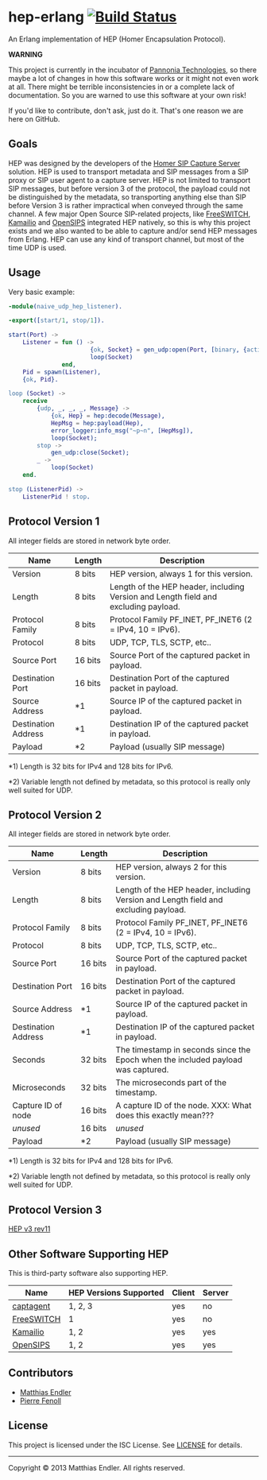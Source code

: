 hep-erlang [![Build Status](https://travis-ci.org/fenollp/hep-erlang.svg?branch=master)](https://travis-ci.org/fenollp/hep-erlang)
==========

An Erlang implementation of HEP (Homer Encapsulation Protocol).

**WARNING**

This project is currently in the incubator of
[Pannonia Technologies](http://www.pannonia-technologies.com), so there maybe
a lot of changes in how this software works or it might not even work at all.
There might be terrible inconsistencies in or a complete lack of documentation.
So you are warned to use this software at your own risk!

If you'd like to contribute, don't ask, just do it. That's one reason we are
here on GitHub.

Goals
-----

HEP was designed by the developers of the
[Homer SIP Capture Server](http://www.sipcapture.org) solution. HEP is used to
transport metadata and SIP messages from a SIP proxy or SIP user agent to a
capture server. HEP is not limited to transport SIP messages, but before
version 3 of the protocol, the payload could not be distinguished by the
metadata, so transporting anything else than SIP before Version 3 is rather
impractical when conveyed through the same channel. A few major Open Source
SIP-related projects, like [FreeSWITCH](http://www.freeswitch.org),
[Kamailio](http://www.kamailio.org) and [OpenSIPS](http://www.opensips.org)
integrated HEP natively, so this is why this project exists and we also wanted
to be able to capture and/or send HEP messages from Erlang. HEP can use any
kind of transport channel, but most of the time UDP is used.


Usage
-----

Very basic example:

```erlang
-module(naive_udp_hep_listener).

-export([start/1, stop/1]).

start(Port) ->
    Listener = fun () ->
                       {ok, Socket} = gen_udp:open(Port, [binary, {active,true}]),
                       loop(Socket)
               end,
    Pid = spawn(Listener),
    {ok, Pid}.

loop (Socket) ->
    receive
        {udp, _, _, _, Message} ->
            {ok, Hep} = hep:decode(Message),
            HepMsg = hep:payload(Hep),
            error_logger:info_msg("~p~n", [HepMsg]),
            loop(Socket);
        stop ->
            gen_udp:close(Socket);
        _ ->
            loop(Socket)
    end.

stop (ListenerPid) ->
    ListenerPid ! stop.
```

Protocol Version 1
------------------

All integer fields are stored in network byte order.

| Name                | Length   | Description                                                                         |
|---------------------|----------|-------------------------------------------------------------------------------------|
| Version             |  8 bits  | HEP version, always 1 for this version.                                             |
| Length              |  8 bits  | Length of the HEP header, including Version and Length field and excluding payload. |
| Protocol Family     |  8 bits  | Protocol Family PF_INET, PF_INET6 (2 = IPv4, 10 = IPv6).                            |
| Protocol            |  8 bits  | UDP, TCP, TLS, SCTP, etc..                                                          |
| Source Port         | 16 bits  | Source Port of the captured packet in payload.                                      |
| Destination Port    | 16 bits  | Destination Port of the captured packet in payload.                                 |
| Source Address      | *1       | Source IP of the captured packet in payload.                                        |
| Destination Address | *1       | Destination IP of the captured packet in payload.                                   |
| Payload             | *2       | Payload (usually SIP message)                                                       |

*1) Length is 32 bits for IPv4 and 128 bits for IPv6.

*2) Variable length not defined by metadata, so this protocol is really only well suited for UDP.

Protocol Version 2
------------------

All integer fields are stored in network byte order.

| Name                | Length   | Description                                                                         |
|---------------------|----------|-------------------------------------------------------------------------------------|
| Version             |  8 bits  | HEP version, always 2 for this version.                                             |
| Length              |  8 bits  | Length of the HEP header, including Version and Length field and excluding payload. |
| Protocol Family     |  8 bits  | Protocol Family PF_INET, PF_INET6 (2 = IPv4, 10 = IPv6).                            |
| Protocol            |  8 bits  | UDP, TCP, TLS, SCTP, etc..                                                          |
| Source Port         | 16 bits  | Source Port of the captured packet in payload.                                      |
| Destination Port    | 16 bits  | Destination Port of the captured packet in payload.                                 |
| Source Address      | *1       | Source IP of the captured packet in payload.                                        |
| Destination Address | *1       | Destination IP of the captured packet in payload.                                   |
| Seconds             | 32 bits  | The timestamp in seconds since the Epoch when the included payload was captured.    |
| Microseconds        | 32 bits  | The microseconds part of the timestamp.                                             |
| Capture ID of node  | 16 bits  | A capture ID of the node. XXX: What does this exactly mean???                       |
| *unused*            | 16 bits  | *unused*                                                                            |
| Payload             | *2       | Payload (usually SIP message)                                                       |

*1) Length is 32 bits for IPv4 and 128 bits for IPv6.

*2) Variable length not defined by metadata, so this protocol is really only well suited for UDP.

Protocol Version 3
------------------

[HEP v3 rev11](http://hep.sipcapture.org/hepfiles/HEP3_rev11.pdf)

Other Software Supporting HEP
-----------------------------

This is third-party software also supporting HEP.

| Name                                            | HEP Versions Supported | Client | Server |
|-------------------------------------------------|------------------------|--------|--------|
| [captagent](http://code.google.com/p/captagent) | 1, 2, 3                | yes    | no     |
| [FreeSWITCH](http://www.freeswitch.org)         | 1                      | yes    | no     |
| [Kamailio](http://www.kamailio.org)             | 1, 2                   | yes    | yes    |
| [OpenSIPS](http://www.opensips.org)             | 1, 2                   | yes    | yes    |

Contributors
------------

- [Matthias Endler](https://github.com/matthias-endler)
- [Pierre Fenoll](https://github.com/fenollp)

License
-------

This project is licensed under the ISC License. See [LICENSE](LICENSE) for details.

---

Copyright &#169; 2013 Matthias Endler. All rights reserved.
